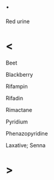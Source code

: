 # .

Red urine

# <

Beet

Blackberry

Rifampin

Rifadin

Rimactane

Pyridium

Phenazopyridine

Laxative; Senna

# >
